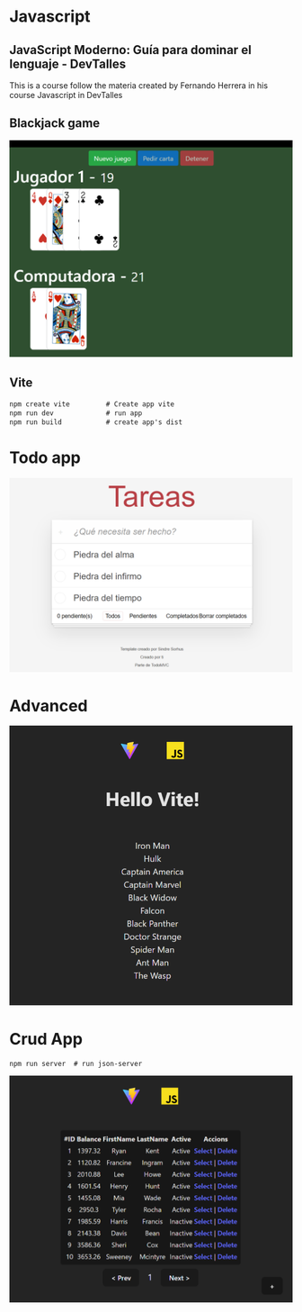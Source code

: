 # Javascript

## JavaScript Moderno: Guía para dominar el lenguaje - DevTalles

This is a course follow the materia created by Fernando Herrera in his course Javascript in DevTalles

## Blackjack game

![blackjack](02-blackjack/assets/imgs/image.png)

## Vite
```
npm create vite         # Create app vite
npm run dev             # run app
npm run build           # create app's dist
```

# Todo app

![todo-app](05-todo-app/src/assets/imgs/image.png)


# Advanced
![advanced](06-advanced/src/assets/imgs/image.png)


# Crud App
```
npm run server  # run json-server

```

![crud-app](08-crud-app/src/assets/imgs/image.png)
